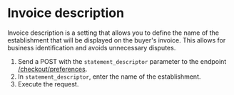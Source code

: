 # Invoice description
 
Invoice description is a setting that allows you to define the name of the establishment that will be displayed on the buyer's invoice. This allows for business identification and avoids unnecessary disputes.
 
1. Send a POST with the `statement_descriptor` parameter to the endpoint [/checkout/preferences](https://www.mercadopago[FAKER][URL][DOMAIN]/developers/en/reference/preferences/_checkout_preferences/post).
2. In `statement_descriptor`, enter the name of the establishment.
3. Execute the request.